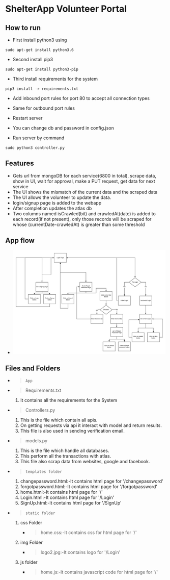 # ShelterApp Volunteer Portal

## How to run

- First install python3 using

```
sudo apt-get install python3.6
```

- Second install pip3

```
sudo apt-get install python3-pip
```

- Third install requirements for the system

```
pip3 install -r requirements.txt
```
- Add inbound port rules for port 80 to accept all connection types

- Same for outbound port rules

- Restart server

- You can change db and password in config.json
 
- Run server by command

```
sudo python3 controller.py
```

## Features

* Gets url from mongoDB for each service(6800 in total), scrape data, show in UI, wait for approval, make a PUT request, get data for next service
* The UI shows the mismatch of the current data and the scraped data
* The UI allows the volunteer to update the data.
* login/signup page is added to the webapp
* After completion updates the atlas db
* Two columns named isCrawled(bit) and crawledAt(date) is added to each record(if not present), only those records will be scraped for whose (currentDate-crawledAt) is greater than some threshold

## App flow
- > 
    ![App Flow](./appflow.jpeg)
## Files and Folders
- >     App

- > Requirements.txt
    1. It contains all the requirements for the System
- > Controllers.py
    1. This is the file which contain all apis.
    2. On getting requests via api it interact with model and return results. 
    3. This file is also used in sending verification email.
- > models.py
    1. This is the file which handle all databases.
    1. This perform all the transactions with atlas.
    1. This file also scrap data from websites, google and facebook.
- >     templates folder
    1. changepassword.html:-It contains html page for '/changepassword'
    2. forgotpassword.html:-It contains html page for '/forgotpassword'
    3. home.html:-It contains html page for '/'
    4. Login.html:-It contains html page for '/Login'
    5. SignUp.html:-It contains html page for '/SignUp'
- >     static folder
    1. css Folder
        - > home.css:-It contains css for html page for '/'
    2. img Folder
        - > logo2.jpg:-It contains logo for '/Login'
    3. js folder
        - > home.js:-It contains javascript code for html page for '/'
